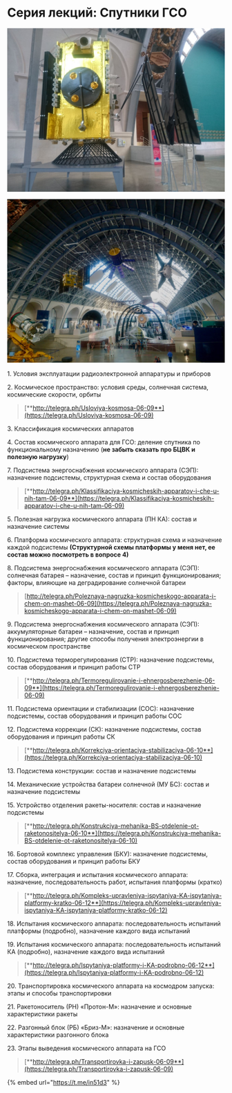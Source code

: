 # Серия лекций: Спутники ГСО

![](<../../../.gitbook/assets/image (44).png>)

![](<../../../.gitbook/assets/image (28).png>)

1\.           Условия эксплуатации радиоэлектронной аппаратуры и приборов

2\.           Космическое пространство: условия среды, солнечная система, космические скорости, орбиты

> [**http://telegra.ph/Usloviya-kosmosa-06-09**](https://telegra.ph/Usloviya-kosmosa-06-09)

3\.           Классификация космических аппаратов

4\.           Состав космического аппарата для ГСО: деление спутника по функциональному назначению (**не забыть сказать про БЦВК и полезную нагрузку**)

7\.           Подсистема энергоснабжения космического аппарата (СЭП): назначение подсистемы, структурная схема и состав оборудования

> [**http://telegra.ph/Klassifikaciya-kosmicheskih-apparatov-i-che-u-nih-tam-06-09**](https://telegra.ph/Klassifikaciya-kosmicheskih-apparatov-i-che-u-nih-tam-06-09)

5\.           Полезная нагрузка космического аппарата (ПН КА): состав и назначение системы

6\.           Платформа космического аппарата: структурная схема и назначение каждой подсистемы **(Структурной схемы платформы у меня нет, ее состав можно посмотреть в вопросе 4)**

8\. Подсистема энергоснабжения космического аппарата (СЭП): солнечная батарея – назначение, состав и принцип функционирования; факторы, влияющие на деградирование солнечной батареи

> [http://telegra.ph/Poleznaya-nagruzka-kosmicheskogo-apparata-i-chem-on-mashet-06-09](https://telegra.ph/Poleznaya-nagruzka-kosmicheskogo-apparata-i-chem-on-mashet-06-09)

9\.           Подсистема энергоснабжения космического аппарата (СЭП): аккумуляторные батареи – назначение, состав и принцип функционирования; другие способы получения электроэнергии в космическом пространстве

10\.       Подсистема терморегулирования (СТР): назначение подсистемы, состав оборудования и принцип работы СТР

> [**http://telegra.ph/Termoregulirovanie-i-ehnergosberezhenie-06-09**](https://telegra.ph/Termoregulirovanie-i-ehnergosberezhenie-06-09)

11\.       Подсистема ориентации и стабилизации (СОС): назначение подсистемы, состав оборудования и принцип работы СОС

12\.       Подсистема коррекции (СК): назначение подсистемы, состав оборудования и принцип работы СК

> [**http://telegra.ph/Korrekciya-orientaciya-stabilizaciya-06-10**](https://telegra.ph/Korrekciya-orientaciya-stabilizaciya-06-10)

13\.       Подсистема конструкции: состав и назначение подсистемы

14\.       Механические устройства батареи солнечной (МУ БС): состав и назначение подсистемы

15\.       Устройство отделения ракеты-носителя: состав и назначение подсистемы

> [**http://telegra.ph/Konstrukciya-mehanika-BS-otdelenie-ot-raketonositelya-06-10**](https://telegra.ph/Konstrukciya-mehanika-BS-otdelenie-ot-raketonositelya-06-10)

16\.       Бортовой комплекс управления (БКУ): назначение подсистемы, состав оборудования и принцип работы БКУ

17\.       Сборка, интеграция и испытания космического аппарата: назначение, последовательность работ, испытания платформы (кратко)

> [**http://telegra.ph/Kompleks-upravleniya-ispytaniya-KA-ispytaniya-platformy-kratko-06-12**](https://telegra.ph/Kompleks-upravleniya-ispytaniya-KA-ispytaniya-platformy-kratko-06-12)

18\.       Испытания космического аппарата: последовательность испытаний платформы (подробно), назначение каждого вида испытаний

19\.       Испытания космического аппарата: последовательность испытаний КА (подробно), назначение каждого вида испытаний

> [**http://telegra.ph/Ispytaniya-platformy-i-KA-podrobno-06-12**](https://telegra.ph/Ispytaniya-platformy-i-KA-podrobno-06-12)

20\.       Транспортировка космического аппарата на космодром запуска: этапы и способы транспортировки

21\.       Ракетоноситель (РН) «Протон-М»: назначение и основные характеристики ракеты

22\.       Разгонный блок (РБ) «Бриз-М»: назначение и основные характеристики разгонного блока

23\.       Этапы выведения космического аппарата на ГСО

> [**http://telegra.ph/Transportirovka-i-zapusk-06-09**](https://telegra.ph/Transportirovka-i-zapusk-06-09)

{% embed url="https://t.me/in51d3" %}

